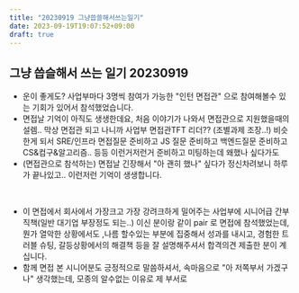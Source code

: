 ```yaml
---
title: "20230919 그냥씁쓸해서쓰는일기"
date: 2023-09-19T19:07:52+09:00
draft: true
---
```


## 그냥 씁슬해서 쓰는 일기 20230919

- 운이 좋게도? 사업부마다 3명씩 참여가 가능한 "인턴 면접관" 으로 참여해볼수 있는 기회가 있어서 참석했었습니다. 
- 면접날 기억이 아직도 생생한데요, 처음 이야기가 나와서 면접관으로 지원했을때의 설렘.. 막상 면접관 되고 나니까 사업부 면접관TFT 리더?? (조별과제 조장..!) 비슷한게 되서 SRE/인프라 면접질문 준비하고 JS 질문 준비하고 백엔드질문 준비하고 CS&컴구&알고리즘.. 등등 이런거저런거 준비하고 미팅하는데 왜했나 싶다가도
- (면접관으로 참석하는) 면접날 긴장해서 "아 괜히 했나" 싶다가 정신차려보니 하루가 끝나있고.. 이런저런 기억이 생생합니다.

<br>

- 이 면접에서 회사에서 가장크고 가장 강려크하게 밀어주는 사업부에 시니어급 간부직책(일반 대기업 부장정도 되는..) 이신 분이랑 같이 pair 로 면접에 참석했었는데, 뭔가 열악한 상황에서도 ,나름 할수있는 부분에 집중해서 성과를 내시고, 경험한 트러블 슈팅, 갈등상황에서의 해결책 등을 잘 설명해주셔서 합격의견 제출한 분이 계십니다. 
- 함께 면접 본 시니어분도 긍정적으로 말씀하셔서, 속마음으로 "아 저쪽부서 가겠구나" 생각했는데, 모종의 알수없는 이유로 제 부서로 

